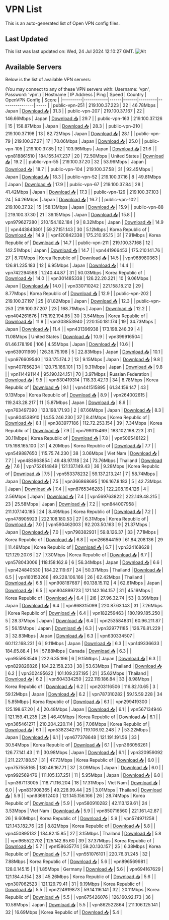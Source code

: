# VPN List

This is an auto-generated list of Open VPN config files.

## Last Updated

This list was last updated on: Wed, 24 Jul 2024 12:10:27 GMT.
![Alt](https://repobeats.axiom.co/api/embed/186b98318ef1479477931607c1ad7d823f12451f.svg "Repobeats analytics image")

## Available Servers

Below is the list of available VPN servers:

(You may connect to any of these VPN servers with: Username: 'vpn', Password: 'vpn'.)
| Hostname | IP Address | Ping | Speed | Country | OpenVPN Config | Score |
|----------|------------|------|-------|---------|----------------| ----- |
| public-vpn-251 | 219.100.37.223 | 22 | 46.78Mbps | Japan | [Download 📥](./configs/server_0_JP.ovpn) | 31.3 |
| public-vpn-207 | 219.100.37.167 | 22 | 146.66Mbps | Japan | [Download 📥](./configs/server_1_JP.ovpn) | 29.7 |
| public-vpn-163 | 219.100.37.126 | 15 | 158.87Mbps | Japan | [Download 📥](./configs/server_2_JP.ovpn) | 28.3 |
| public-vpn-210 | 219.100.37.198 | 13 | 82.72Mbps | Japan | [Download 📥](./configs/server_3_JP.ovpn) | 28.1 |
| public-vpn-79 | 219.100.37.27 | 17 | 70.06Mbps | Japan | [Download 📥](./configs/server_4_JP.ovpn) | 25.0 |
| public-vpn-105 | 219.100.37.85 | 12 | 103.96Mbps | Japan | [Download 📥](./configs/server_5_JP.ovpn) | 21.6 |
| vpn818861510 | 184.155.147.237 | 20 | 72.50Mbps | United States | [Download 📥](./configs/server_6_US.ovpn) | 19.2 |
| public-vpn-55 | 219.100.37.20 | 32 | 53.96Mbps | Japan | [Download 📥](./configs/server_7_JP.ovpn) | 18.7 |
| public-vpn-104 | 219.100.37.58 | 31 | 92.45Mbps | Japan | [Download 📥](./configs/server_8_JP.ovpn) | 18.3 |
| public-vpn-52 | 219.100.37.16 | 8 | 49.81Mbps | Japan | [Download 📥](./configs/server_9_JP.ovpn) | 17.9 |
| public-vpn-67 | 219.100.37.84 | 28 | 41.42Mbps | Japan | [Download 📥](./configs/server_10_JP.ovpn) | 17.3 |
| public-vpn-129 | 219.100.37.103 | 24 | 54.26Mbps | Japan | [Download 📥](./configs/server_11_JP.ovpn) | 16.7 |
| public-vpn-102 | 219.100.37.32 | 15 | 58.13Mbps | Japan | [Download 📥](./configs/server_12_JP.ovpn) | 15.9 |
| public-vpn-88 | 219.100.37.30 | 21 | 39.15Mbps | Japan | [Download 📥](./configs/server_13_JP.ovpn) | 15.8 |
| vpn979627280 | 210.154.162.184 | 9 | 8.32Mbps | Japan | [Download 📥](./configs/server_14_JP.ovpn) | 14.9 |
| vpn443843801 | 59.27.151.143 | 30 | 5.12Mbps | Korea Republic of | [Download 📥](./configs/server_15_KR.ovpn) | 14.9 |
| vpn120842338 | 175.210.95.15 | 31 | 7.91Mbps | Korea Republic of | [Download 📥](./configs/server_16_KR.ovpn) | 14.7 |
| public-vpn-211 | 219.100.37.168 | 12 | 142.51Mbps | Japan | [Download 📥](./configs/server_17_JP.ovpn) | 14.7 |
| vpn441966453 | 175.210.141.76 | 27 | 8.70Mbps | Korea Republic of | [Download 📥](./configs/server_18_KR.ovpn) | 14.5 |
| vpn968980363 | 126.81.235.183 | 12 | 6.95Mbps | Japan | [Download 📥](./configs/server_19_JP.ovpn) | 14.4 |
| vpn742294598 | 1.240.44.87 | 31 | 50.03Mbps | Korea Republic of | [Download 📥](./configs/server_20_KR.ovpn) | 14.0 |
| vpn301485338 | 126.22.20.221 | 10 | 9.06Mbps | Japan | [Download 📥](./configs/server_21_JP.ovpn) | 14.0 |
| vpn330710242 | 221.158.18.212 | 29 | 8.77Mbps | Korea Republic of | [Download 📥](./configs/server_22_KR.ovpn) | 12.9 |
| public-vpn-202 | 219.100.37.197 | 25 | 81.82Mbps | Japan | [Download 📥](./configs/server_23_JP.ovpn) | 12.3 |
| public-vpn-253 | 219.100.37.207 | 23 | 168.71Mbps | Japan | [Download 📥](./configs/server_24_JP.ovpn) | 12.2 |
| vpn404261676 | 175.192.194.85 | 30 | 3.54Mbps | Korea Republic of | [Download 📥](./configs/server_25_KR.ovpn) | 11.9 |
| vpn303853940 | 220.150.181.174 | 19 | 34.73Mbps | Japan | [Download 📥](./configs/server_26_JP.ovpn) | 11.4 |
| vpn431396938 | 173.198.248.39 | 4 | 11.08Mbps | United States | [Download 📥](./configs/server_27_US.ovpn) | 10.9 |
| vpn399916504 | 61.46.178.196 | 106 | 4.55Mbps | Japan | [Download 📥](./configs/server_28_JP.ovpn) | 10.6 |
| vpn639011969 | 126.36.75.198 | 5 | 22.83Mbps | Japan | [Download 📥](./configs/server_29_JP.ovpn) | 10.1 |
| vpn976609540 | 133.175.174.2 | 13 | 9.15Mbps | Japan | [Download 📥](./configs/server_30_JP.ovpn) | 9.8 |
| vpn407856234 | 120.75.186.101 | 13 | 9.31Mbps | Japan | [Download 📥](./configs/server_31_JP.ovpn) | 9.8 |
| vpn114491144 | 95.190.124.151 | 70 | 3.97Mbps | Russian Federation | [Download 📥](./configs/server_32_RU.ovpn) | 9.5 |
| vpn530419314 | 118.33.42.13 | 34 | 8.78Mbps | Korea Republic of | [Download 📥](./configs/server_33_KR.ovpn) | 9.1 |
| vpn441515895 | 61.34.159.147 | 43 | 9.13Mbps | Korea Republic of | [Download 📥](./configs/server_34_KR.ovpn) | 8.9 |
| vpn264002615 | 119.243.28.217 | 11 | 5.87Mbps | Japan | [Download 📥](./configs/server_35_JP.ovpn) | 8.6 |
| vpn763497390 | 123.198.171.93 | 2 | 87.66Mbps | Japan | [Download 📥](./configs/server_36_JP.ovpn) | 8.3 |
| vpn804538910 | 14.55.246.230 | 37 | 8.41Mbps | Korea Republic of | [Download 📥](./configs/server_37_KR.ovpn) | 8.1 |
| vpn383977186 | 112.72.253.154 | 39 | 7.34Mbps | Korea Republic of | [Download 📥](./configs/server_38_KR.ovpn) | 7.9 |
| vpn799315469 | 183.102.198.223 | 31 | 30.11Mbps | Korea Republic of | [Download 📥](./configs/server_39_KR.ovpn) | 7.8 |
| vpn506548122 | 175.198.165.100 | 31 | 4.20Mbps | Korea Republic of | [Download 📥](./configs/server_40_KR.ovpn) | 7.7 |
| vpn549887650 | 115.75.74.230 | 38 | 3.06Mbps | Viet Nam | [Download 📥](./configs/server_41_VN.ovpn) | 7.7 |
| vpn483663854 | 49.48.97.118 | 24 | 73.76Mbps | Thailand | [Download 📥](./configs/server_42_TH.ovpn) | 7.6 |
| vpn752614849 | 121.137.149.43 | 36 | 9.28Mbps | Korea Republic of | [Download 📥](./configs/server_43_KR.ovpn) | 7.5 |
| vpn553378232 | 59.137.213.241 | 7 | 58.74Mbps | Japan | [Download 📥](./configs/server_44_JP.ovpn) | 7.5 |
| vpn366868695 | 106.167.8.183 | 5 | 42.73Mbps | Japan | [Download 📥](./configs/server_45_JP.ovpn) | 7.4 |
| vpn8765346283 | 122.208.194.126 | 4 | 2.56Mbps | Japan | [Download 📥](./configs/server_46_JP.ovpn) | 7.4 |
| vpn569763822 | 222.149.48.215 | 23 | 25.58Mbps | Japan | [Download 📥](./configs/server_47_JP.ovpn) | 7.2 |
| vpn844007958 | 211.107.140.185 | 24 | 8.49Mbps | Korea Republic of | [Download 📥](./configs/server_48_KR.ovpn) | 7.2 |
| vpn478905923 | 222.108.180.53 | 27 | 6.31Mbps | Korea Republic of | [Download 📥](./configs/server_49_KR.ovpn) | 7.0 |
| vpn590462003 | 92.203.50.163 | 9 | 21.37Mbps | Japan | [Download 📥](./configs/server_50_JP.ovpn) | 7.0 |
| vpn798382931 | 59.8.126.37 | 33 | 7.71Mbps | Korea Republic of | [Download 📥](./configs/server_51_KR.ovpn) | 6.8 |
| vpn266844159 | 61.84.208.136 | 29 | 11.48Mbps | Korea Republic of | [Download 📥](./configs/server_52_KR.ovpn) | 6.7 |
| vpn324168628 | 121.129.207.6 | 27 | 7.30Mbps | Korea Republic of | [Download 📥](./configs/server_53_KR.ovpn) | 6.7 |
| vpn578043006 | 118.158.162.6 | 6 | 56.34Mbps | Japan | [Download 📥](./configs/server_54_JP.ovpn) | 6.6 |
| vpn424840530 | 184.22.119.67 | 24 | 50.37Mbps | Thailand | [Download 📥](./configs/server_55_TH.ovpn) | 6.5 |
| vpn160153266 | 49.228.106.166 | 26 | 62.42Mbps | Thailand | [Download 📥](./configs/server_56_TH.ovpn) | 6.5 |
| vpn908187687 | 60.138.15.112 | 4 | 62.61Mbps | Japan | [Download 📥](./configs/server_57_JP.ovpn) | 6.5 |
| vpn804899723 | 121.142.164.157 | 31 | 45.19Mbps | Korea Republic of | [Download 📥](./configs/server_58_KR.ovpn) | 6.4 |
| 2i6 | 27.96.32.74 | 53 | 0.39Mbps | Japan | [Download 📥](./configs/server_59_JP.ovpn) | 6.4 |
| vpn868315099 | 220.87.63.143 | 31 | 7.26Mbps | Korea Republic of | [Download 📥](./configs/server_60_KR.ovpn) | 6.4 |
| vpn182259463 | 180.199.185.250 | 5 | 28.37Mbps | Japan | [Download 📥](./configs/server_61_JP.ovpn) | 6.4 |
| vpn253584831 | 60.96.211.87 | 5 | 56.15Mbps | Japan | [Download 📥](./configs/server_62_JP.ovpn) | 6.3 |
| vpn329771185 | 126.76.81.229 | 3 | 32.83Mbps | Japan | [Download 📥](./configs/server_63_JP.ovpn) | 6.3 |
| vpn630334507 | 60.112.168.231 | 6 | 9.11Mbps | Japan | [Download 📥](./configs/server_64_JP.ovpn) | 6.3 |
| vpn149336633 | 184.65.88.4 | 14 | 57.88Mbps | Canada | [Download 📥](./configs/server_65_CA.ovpn) | 6.3 |
| vpn955953546 | 222.6.35.196 | 6 | 9.15Mbps | Japan | [Download 📥](./configs/server_66_JP.ovpn) | 6.3 |
| vpn829826826 | 184.22.158.233 | 38 | 53.63Mbps | Thailand | [Download 📥](./configs/server_67_TH.ovpn) | 6.2 |
| vpn302495622 | 101.109.237.195 | 21 | 35.62Mbps | Thailand | [Download 📥](./configs/server_68_TH.ovpn) | 6.2 |
| vpn504334259 | 222.119.186.84 | 33 | 8.98Mbps | Korea Republic of | [Download 📥](./configs/server_69_KR.ovpn) | 6.2 |
| vpn203116506 | 116.82.10.65 | 3 | 59.12Mbps | Japan | [Download 📥](./configs/server_70_JP.ovpn) | 6.2 |
| vpn787310282 | 59.15.59.228 | 34 | 5.85Mbps | Korea Republic of | [Download 📥](./configs/server_71_KR.ovpn) | 6.1 |
| vpn299419300 | 125.198.67.20 | 4 | 20.48Mbps | Japan | [Download 📥](./configs/server_72_JP.ovpn) | 6.1 |
| vpn567134946 | 121.159.41.235 | 25 | 46.40Mbps | Korea Republic of | [Download 📥](./configs/server_73_KR.ovpn) | 6.1 |
| vpn365461271 | 210.204.220.114 | 36 | 7.06Mbps | Korea Republic of | [Download 📥](./configs/server_74_KR.ovpn) | 6.1 |
| vpn538234279 | 119.106.92.248 | 7 | 53.22Mbps | Japan | [Download 📥](./configs/server_75_JP.ovpn) | 6.1 |
| vpn677378648 | 121.191.191.56 | 33 | 30.54Mbps | Korea Republic of | [Download 📥](./configs/server_76_KR.ovpn) | 6.1 |
| vpn366056261 | 126.77.141.43 | 11 | 30.98Mbps | Japan | [Download 📥](./configs/server_77_JP.ovpn) | 6.1 |
| vpn320959092 | 211.227.188.57 | 31 | 47.73Mbps | Korea Republic of | [Download 📥](./configs/server_78_KR.ovpn) | 6.0 |
| vpn757555165 | 180.46.167.71 | 37 | 3.09Mbps | Japan | [Download 📥](./configs/server_79_JP.ovpn) | 6.0 |
| vpn992569476 | 111.105.137.251 | 11 | 5.95Mbps | Japan | [Download 📥](./configs/server_80_JP.ovpn) | 6.0 |
| vpn367113005 | 118.71.116.204 | 18 | 17.31Mbps | Viet Nam | [Download 📥](./configs/server_81_VN.ovpn) | 6.0 |
| vpn831908365 | 49.228.99.44 | 25 | 3.01Mbps | Thailand | [Download 📥](./configs/server_82_TH.ovpn) | 5.9 |
| vpn936912403 | 121.145.156.166 | 26 | 28.74Mbps | Korea Republic of | [Download 📥](./configs/server_83_KR.ovpn) | 5.9 |
| vpn580910282 | 42.113.129.61 | 24 | 3.53Mbps | Viet Nam | [Download 📥](./configs/server_84_VN.ovpn) | 5.9 |
| vpn850716560 | 221.161.42.87 | 26 | 9.60Mbps | Korea Republic of | [Download 📥](./configs/server_85_KR.ovpn) | 5.9 |
| vpn574971258 | 121.143.182.76 | 29 | 8.82Mbps | Korea Republic of | [Download 📥](./configs/server_86_KR.ovpn) | 5.8 |
| vpn450895132 | 184.82.15.85 | 27 | 3.15Mbps | Thailand | [Download 📥](./configs/server_87_TH.ovpn) | 5.8 |
| vpn965522702 | 125.142.85.60 | 39 | 37.37Mbps | Korea Republic of | [Download 📥](./configs/server_88_KR.ovpn) | 5.7 |
| vpn158635774 | 59.20.130.157 | 25 | 6.38Mbps | Korea Republic of | [Download 📥](./configs/server_89_KR.ovpn) | 5.7 |
| vpn551076101 | 220.76.31.245 | 32 | 7.88Mbps | Korea Republic of | [Download 📥](./configs/server_90_KR.ovpn) | 5.6 |
| vpn896569981 | 128.0.145.15 | 1 | 1.85Mbps | Germany | [Download 📥](./configs/server_91_DE.ovpn) | 5.6 |
| vpn694167629 | 121.184.4.154 | 28 | 45.26Mbps | Korea Republic of | [Download 📥](./configs/server_92_KR.ovpn) | 5.6 |
| vpn307062523 | 121.129.79.41 | 31 | 9.19Mbps | Korea Republic of | [Download 📥](./configs/server_93_KR.ovpn) | 5.5 |
| vpn224919873 | 59.14.116.141 | 32 | 20.11Mbps | Korea Republic of | [Download 📥](./configs/server_94_KR.ovpn) | 5.5 |
| vpn675426076 | 126.160.92.173 | 36 | 10.58Mbps | Japan | [Download 📥](./configs/server_95_JP.ovpn) | 5.5 |
| vpn862522864 | 211.106.125.141 | 32 | 16.69Mbps | Korea Republic of | [Download 📥](./configs/server_96_KR.ovpn) | 5.4 |

